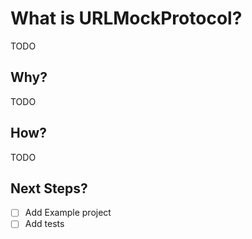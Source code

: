 # What is URLMockProtocol?

TODO

## Why?

TODO

## How?

TODO

## Next Steps?

- [ ] Add Example project
- [ ] Add tests
